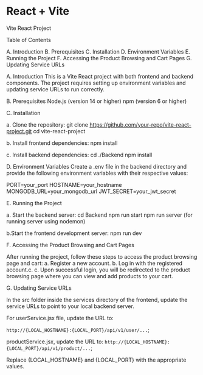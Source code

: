 # React + Vite

Vite React Project

Table of Contents

A. Introduction
B. Prerequisites
C. Installation
D. Environment Variables
E. Running the Project
F. Accessing the Product Browsing and Cart Pages
G. Updating Service URLs



A. Introduction
This is a Vite React project with both frontend and backend components. The project requires setting up environment variables and updating service URLs to run correctly.


B. Prerequisites
Node.js (version 14 or higher)
npm (version 6 or higher)


C. Installation

a. Clone the repository:
git clone https://github.com/your-repo/vite-react-project.git
cd vite-react-project

b. Install frontend dependencies:
npm install

c. Install backend dependencies:
cd ./Backend
npm install


D. Environment Variables
Create a .env file in the backend directory and provide the following environment variables with their respective values:

PORT=your_port
HOSTNAME=your_hostname
MONGODB_URL=your_mongodb_url
JWT_SECRET=your_jwt_secret


E. Running the Project

a. Start the backend server:
cd Backend
npm run start
npm run server (for running server using nodemon)

b.Start the frontend development server:
npm run dev


F. Accessing the Product Browsing and Cart Pages

After running the project, follow these steps to access the product browsing page and cart:
a. Register a new account.
b. Log in with the registered account.c. 
c. Upon successful login, you will be redirected to the product browsing page where you can view and add products to your cart.


G. Updating Service URLs

In the src folder inside the services directory of the frontend, update the service URLs to point to your local backend server.

For userService.jsx file, update the URL to:

`http://{LOCAL_HOSTNAME}:{LOCAL_PORT}/api/v1/user/...`;

productService.jsx, update the URL to:
`http://{LOCAL_HOSTNAME}:{LOCAL_PORT}/api/v1/product/...`;

Replace {LOCAL_HOSTNAME} and {LOCAL_PORT} with the appropriate values.
